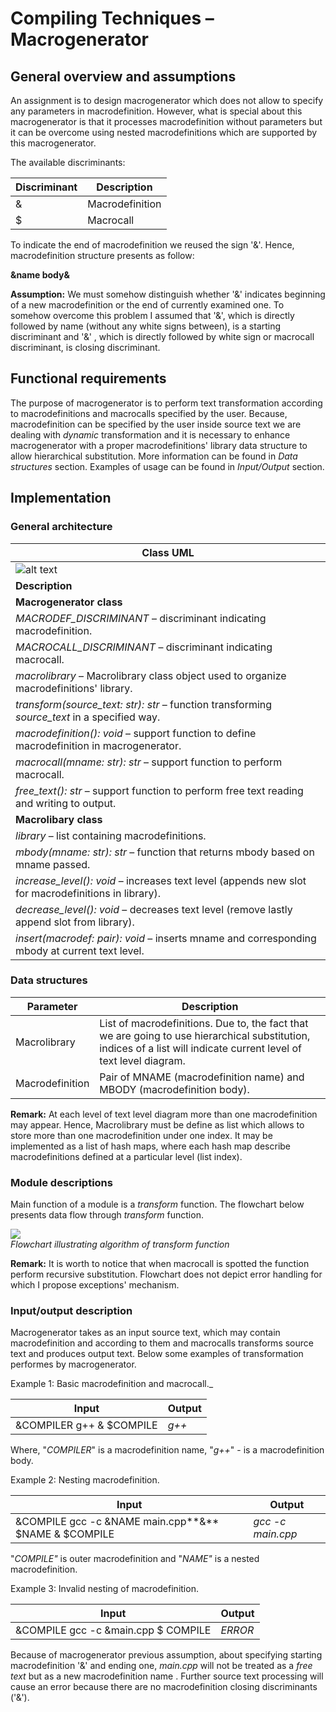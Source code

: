 # Compiling Techniques – Macrogenerator

## General overview and assumptions

An assignment is to design macrogenerator which does not allow to specify any parameters in macrodefinition. However, what is special about this macrogenerator is that it processes macrodefinition without parameters but it can be overcome using nested macrodefinitions which are supported by this macrogenerator.

The available discriminants:

| **Discriminant** | **Description** |
| --- | --- |
| &amp; | Macrodefinition |
| $ | Macrocall |

To indicate the end of macrodefinition we reused the sign &#39;&amp;&#39;. Hence, macrodefinition structure presents as follow:

**&amp;**name body**&amp;**

**Assumption:** We must somehow distinguish whether &#39;&amp;&#39; indicates beginning of a new macrodefinition or the end of currently examined one. To somehow overcome this problem I assumed that &#39;&amp;&#39;, which is directly followed by name (without any white signs between), is a starting discriminant and &#39;&amp;&#39; , which is directly followed by white sign or macrocall discriminant, is closing discriminant.

## Functional requirements

The purpose of macrogenerator is to perform text transformation according to macrodefinitions and macrocalls specified by the user. Because, macrodefinition can be specified by the user inside source text we are dealing with _dynamic_ transformation and it is necessary to enhance macrogenerator with a proper macrodefinitions&#39; library data structure to allow hierarchical substitution. More information can be found in _Data structures_ section. Examples of usage can be found in _Input/Output_ section.

## Implementation

### General architecture

| **Class UML** |
| --- |
| ![alt text](https://db3pap002files.storage.live.com/y4mgXpqFL7S-1N44zs1XTC6qAU8A7hxYnj-Yc-J-eSU74t90bjEzC3BJxQEx7vX3nic4z_7rb_1-v7xZjsBgLIJ5baxUAFxFjyJfgqyHfvCUR5E3DeHXX0lwlRqHtjtH1jqQkFo-dI_R8N74jZWE_j9nYHGBkR6l-2l2RZYGd1ErzrlSpYEn-MOlqFP-MeBTW7mhIVxYNcYLt7Hn56NQExPBQ/uml.png?psid=1&width=340&height=365) |
| **Description** |
| **Macrogenerator class** |
| _MACRODEF\_DISCRIMINANT_ – discriminant indicating macrodefinition. |
| _MACROCALL\_DISCRIMINANT_ – discriminant indicating macrocall. |
| _macrolibrary_ – Macrolibrary class object used to organize macrodefinitions&#39; library. |
| _transform(source\_text: str): str_ – function transforming _source\_text_ in a specified way. |
| _macrodefinition(): void_ – support function to define macrodefinition in macrogenerator. |
| _macrocall(mname: str): str_ – support function to perform macrocall. |
| _free\_text(): str_ – support function to perform free text reading and writing to output. |
| **Macrolibary class** |
| _library_ – list containing macrodefinitions. |
| _mbody(mname: str): str_ – function that returns mbody based on mname passed. |
| _increase\_level(): void_ – increases text level (appends new slot for macrodefinitions in library). |
| _decrease\_level(): void_ – decreases text level (remove lastly append slot from library). |
| _insert(macrodef: pair): void_ – inserts mname and corresponding mbody at current text level. |

### Data structures

| **Parameter** | **Description** |
| --- | --- |
| Macrolibrary | List of macrodefinitions. Due to, the fact that we are going to use hierarchical substitution, indices of a list will indicate current level of text level diagram. |
| Macrodefinition | Pair of MNAME (macrodefinition name) and MBODY (macrodefinition body). |

**Remark:** At each level of text level diagram more than one macrodefinition may appear. Hence, Macrolibrary must be define as list which allows to store more than one macrodefinition under one index. It may be implemented as a list of hash maps, where each hash map describe macrodefinitions defined at a particular level (list index).

### Module descriptions

Main function of a module is a _transform_ function. The flowchart below presents data flow through _transform_ function.

![](https://db3pap002files.storage.live.com/y4mu3p8gXtAkkF-e3zD_HGMI0Apn4AOkf7VHTb6-ERHRjwkEJYsLoHIKnKkbdvEPd333QCjoKlxBNEDCSeMc3ijnmlBUUxrKIttUxE-IeEp8-ChHMAkPEpOk3ne9t2ZzrblbCwy9ZwSUyps2Mjsl2VF2UhD24yiN46tAKIJ3Awgd_SkRB7A3YtdVveicMZfJ89XXmTzrldQxQNTkj0zQYcqsA/transform%20flowchart.png?psid=1&width=661&height=879) <br />
_Flowchart illustrating algorithm of transform function_

**Remark:** It is worth to notice that when macrocall is spotted the function perform recursive substitution. Flowchart does not depict error handling for which I propose exceptions&#39; mechanism.

### Input/output description

Macrogenerator takes as an input source text, which may contain macrodefinition and according to them and macrocalls transforms source text and produces output text. Below some examples of transformation performes by macrogenerator.

Example 1: Basic macrodefinition and macrocall._

| **Input** | **Output** |
| --- | --- |
| &amp;COMPILER g++ &amp; $COMPILE | _g++_ |

Where, &quot;_COMPILER_&quot; is a macrodefinition name, &quot;_g++_&quot; - is a macrodefinition body.

Example 2: Nesting macrodefinition.

| **Input** | **Output** |
| --- | --- |
| &amp;COMPILE gcc­ -c &amp;NAME main.cpp**&amp;** $NAME &amp; $COMPILE | _gcc -c main.cpp_ |

&quot;_COMPILE&quot;_ is outer macrodefinition and &quot;_NAME&quot;_ is a nested macrodefinition.

Example 3: Invalid nesting of macrodefinition.

| **Input** | **Output** |
| --- | --- |
| &amp;COMPILE gcc­ -c  &amp;main.cpp $ COMPILE | _ERROR_ |

Because of macrogenerator previous assumption, about specifying starting macrodefinition &#39;&amp;&#39; and ending one, _main.cpp_ will not be treated as a _free text_ but as a new macrodefinition name . Further source text processing will cause an error because there are no macrodefinition closing discriminants (&#39;&amp;&#39;).
